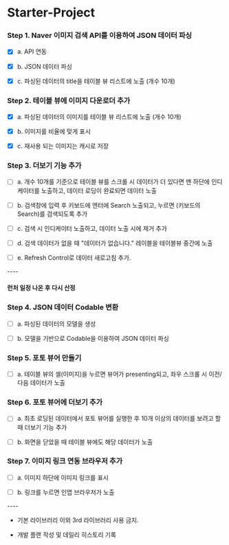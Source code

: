 # Starter-Project



### Step 1. Naver 이미지 검색 API를 이용하여 JSON 데이터 파싱

- [x] a. API 연동

- [x] b. JSON 데이터 파싱

- [x] c. 파싱된 데이터의 title을 테이블 뷰 리스트에 노출 (개수 10개)



### Step 2. 테이블 뷰에 이미지 다운로더 추가

- [x] a. 파싱된 데이터의 이미지를 테이블 뷰 리스트에 노출 (개수 10개)

- [x] b. 이미지를 비율에 맞게 표시

- [x] c. 재사용 되는 이미지는 캐시로 저장



### Step 3. 더보기 기능 추가

- [ ] a. 개수 10개를 기준으로 테이블 뷰를 스크롤 시 데이터가 더 있다면 맨 하단에 인디케이터를 노출하고, 데이터 로딩이 완료되면 데이터 노출

- [ ] b. 검색창에 입력 후 키보드에 엔터에 Search 노출되고, 누르면 (키보드의 Search)를 검색되도록 추가

- [ ] c. 검색 시 인디케이터 노출하고, 데이터 노출 시에 제거 추가

- [ ] d. 검색 데이터가 없을 때 "데이터가 없습니다." 레이블을 테이블뷰 중간에 노출

- [ ] e. Refresh Control로 데이터 새로고침 추가.



\----

#### 런처 일정 나온 후 다시 산정

### Step 4. JSON 데이터 Codable 변환

- [ ] a. 파싱된 데이터의 모델을 생성

- [ ] b. 모델을 기반으로 Codable을 이용하여 JSON 데이터 파싱



### Step 5. 포토 뷰어 만들기

- [ ] a. 테이블 뷰의 셀(이미지)을 누르면 뷰어가 presenting되고, 좌우 스크롤 시 이전/다음 데이터가 노출



### Step 6. 포토 뷰어에 더보기 추가

- [ ] a. 최초 로딩된 데이터에서 포토 뷰어를 실행한 후 10개 이상의 데이터를 보려고 할 때 더보기 기능 추가

- [ ] b. 화면을 닫았을 때 테이블 뷰에도 해당 데이터가 노출



### Step 7. 이미지 링크 연동 브라우저 추가

- [ ] a. 이미지 하단에 이미지 링크를 표시

- [ ] b. 링크를 누르면 인앱 브라우저가 노출

\----

* 기본 라이브러리 이외 3rd 라이브러리 사용 금지. 

* 개발 플랜 작성 및 데일리 히스토리 기록 